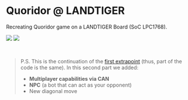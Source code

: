 # Quoridor @ LANDTIGER

Recreating Quoridor game on a LANDTIGER Board (SoC LPC1768).

![](https://github.com/user-attachments/assets/e53f59c5-1b4f-44aa-9eb4-677d696bab31)
![](https://github.com/user-attachments/assets/ce6b2874-1bf1-4036-a749-07e5a1d6c423)


<br>

> P.S. This is the continuation of the [first extrapoint](https://github.com/regi18/02GOLOV-extrapoint-1/) (thus, part of the code is the same).
> In this second part we added:
>  - **Multiplayer capabilities via CAN**
>  - **NPC** (a bot that can act as your opponent)
>  - New diagonal move

